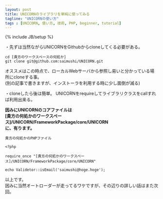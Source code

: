 ```yaml
---
layout: post
title: UNICORNのライブラリを単純に使ってみる
tagline: "UNICORNの使い方"
tags : [UNICORN, 使い方, 技術, PHP, beginner, tutorial]
---
```

{% include JB/setup %}

・先ずは当然ながらUNICORNをGithubからcloneしてくる必要がある。

```
cd [貴方のワークスペースの何処か]
git clone git@github.com:saimushi/UNICORN.git
```

オススメはこの時点で、ローカルWebサーバから参照し易いと分かっている場所にcloneする事。  
(別の記事で書きますが、インストーラを利用する時に少し面倒が減る)

・cloneしたら後は簡単。
UNICORNをrequireしてライブラリクラスをcallすれば利用出来る。    

**因みにUNICORNのコアファイルは  
[貴方の何処かのワークスペース]/UNICORN/FrameworkPackage/core/UNICORN  
に、有ります。**  

```
貴方の何処かのPHPファイル

<?php

require_once "[貴方の何処かのワークスペース]/UNICORN/FrameworkPackage/core/UNICORN"

echo Validetor::isEmail('saimushi@hoge.hoge');

```

以上です。  
因みに当然オートローダーが走ってるワケですが、その辺りの詳しい話はまた次回。

　

